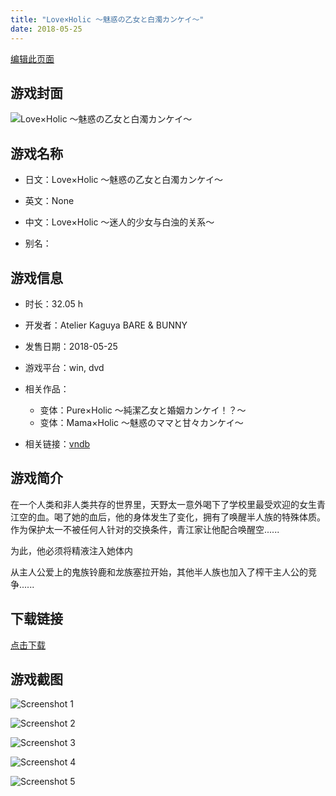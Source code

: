 ```yaml
---
title: "Love×Holic ～魅惑の乙女と白濁カンケイ～"
date: 2018-05-25
---
```

[编辑此页面](https://github.com/ACG-3/ADV3-source/blob/main/source/_posts/Love%C3%97Holic%20%EF%BD%9E%E9%AD%85%E6%83%91%E3%81%AE%E4%B9%99%E5%A5%B3%E3%81%A8%E7%99%BD%E6%BF%81%E3%82%AB%E3%83%B3%E3%82%B1%E3%82%A4%EF%BD%9E.md)

## 游戏封面

![Love×Holic ～魅惑の乙女と白濁カンケイ～](https%3A//pan.timero.xyz/onedrive/img_lib_001/Love%C3%97Holic%20%EF%BD%9E%E9%AD%85%E6%83%91%E3%81%AE%E4%B9%99%E5%A5%B3%E3%81%A8%E7%99%BD%E6%BF%81%E3%82%AB%E3%83%B3%E3%82%B1%E3%82%A4%EF%BD%9E_cover.avif)


## 游戏名称

- 日文：Love×Holic ～魅惑の乙女と白濁カンケイ～
- 英文：None
- 中文：Love×Holic ～迷人的少女与白浊的关系～

- 别名：


## 游戏信息

- 时长：32.05 h
- 开发者：Atelier Kaguya BARE & BUNNY
- 发售日期：2018-05-25
- 游戏平台：win, dvd
- 相关作品：
   - 变体：Pure×Holic ～純潔乙女と婚姻カンケイ！？～
   - 变体：Mama×Holic ～魅惑のママと甘々カンケイ～

- 相关链接：[vndb](https://vndb.org/v22713)


## 游戏简介

在一个人类和非人类共存的世界里，天野太一意外喝下了学校里最受欢迎的女生青江空的血。喝了她的血后，他的身体发生了变化，拥有了唤醒半人族的特殊体质。
作为保护太一不被任何人针对的交换条件，青江家让他配合唤醒空......

为此，他必须将精液注入她体内

从主人公爱上的鬼族铃鹿和龙族塞拉开始，其他半人族也加入了榨干主人公的竞争......


## 下载链接

[点击下载](https://pan.timero.xyz/onedrive/adv_lib_001/Love%C3%97Holic%20%EF%BD%9E%E9%AD%85%E6%83%91%E3%81%AE%E4%B9%99%E5%A5%B3%E3%81%A8%E7%99%BD%E6%BF%81%E3%82%AB%E3%83%B3%E3%82%B1%E3%82%A4%EF%BD%9E)


## 游戏截图


![Screenshot 1](https%3A//pan.timero.xyz/onedrive/img_lib_001/Love%C3%97Holic%20%EF%BD%9E%E9%AD%85%E6%83%91%E3%81%AE%E4%B9%99%E5%A5%B3%E3%81%A8%E7%99%BD%E6%BF%81%E3%82%AB%E3%83%B3%E3%82%B1%E3%82%A4%EF%BD%9E_Screenshot_1.avif)

![Screenshot 2](https%3A//pan.timero.xyz/onedrive/img_lib_001/Love%C3%97Holic%20%EF%BD%9E%E9%AD%85%E6%83%91%E3%81%AE%E4%B9%99%E5%A5%B3%E3%81%A8%E7%99%BD%E6%BF%81%E3%82%AB%E3%83%B3%E3%82%B1%E3%82%A4%EF%BD%9E_Screenshot_2.avif)

![Screenshot 3](https%3A//pan.timero.xyz/onedrive/img_lib_001/Love%C3%97Holic%20%EF%BD%9E%E9%AD%85%E6%83%91%E3%81%AE%E4%B9%99%E5%A5%B3%E3%81%A8%E7%99%BD%E6%BF%81%E3%82%AB%E3%83%B3%E3%82%B1%E3%82%A4%EF%BD%9E_Screenshot_3.avif)

![Screenshot 4](https%3A//pan.timero.xyz/onedrive/img_lib_001/Love%C3%97Holic%20%EF%BD%9E%E9%AD%85%E6%83%91%E3%81%AE%E4%B9%99%E5%A5%B3%E3%81%A8%E7%99%BD%E6%BF%81%E3%82%AB%E3%83%B3%E3%82%B1%E3%82%A4%EF%BD%9E_Screenshot_4.avif)

![Screenshot 5](https%3A//pan.timero.xyz/onedrive/img_lib_001/Love%C3%97Holic%20%EF%BD%9E%E9%AD%85%E6%83%91%E3%81%AE%E4%B9%99%E5%A5%B3%E3%81%A8%E7%99%BD%E6%BF%81%E3%82%AB%E3%83%B3%E3%82%B1%E3%82%A4%EF%BD%9E_Screenshot_5.avif)

